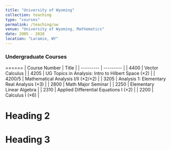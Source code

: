 ```yaml
---
title: "University of Wyoming"
collection: teaching
type: "courses"
permalink: /teaching/uw
venue: "University of Wyoming, Mathematics"
date: 2005 - 2018
location: "Laramie, WY"
---
```



### Undergraduate Courses
======
| Course Number | Title |
| --------- | --------- |
| 4400 | Vector Calculus |
| 4205 | UG Topics in Analysis: Intro to Hilbert Space (×2) |
| 4200/5 |  Mathematical Analysis I/II (×2/×2) |
| 3205  | Analysis 1: Elementary Real Analysis (×3) |
| 2800 |  Math Major Seminar |
| 2250 | Elementary Linear Algebra |
| 2310 | Applied Differential Equations I (×2) |
| 2200  | Calculus I (×6) |


Heading 2
======

Heading 3
======